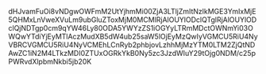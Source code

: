 dHJvamFuOi8vNDgwOWFmM2UtYjhmMi00ZjA3LTljZmItNzlkMGE3YmIxMjE5QHMxLnVweXVuLm9ubGluZToxMjM0MCMlRjAlOUYlODclQTglRjAlOUYlODclQjNDTgp0cm9qYW46Ly80ODA5YWYzZS1iOGYyLTRmMDctOWNmYi03OWQwYTdiYjEyMTlAczMudXB5dW4ub25saW5lOjEyMzQwIyVGMCU5RiU4NyVBRCVGMCU5RiU4NyVCMEhLCnRyb2phbjovLzhhMjMzYTM0LTM2ZjQtNDAwZC1iN2M4LTkzMDI0ZTUxOGRkYkB0Ny5zc3JzdWIuY29tOjg0NDM/c25pPWRvdXlpbmNkbi5jb20K